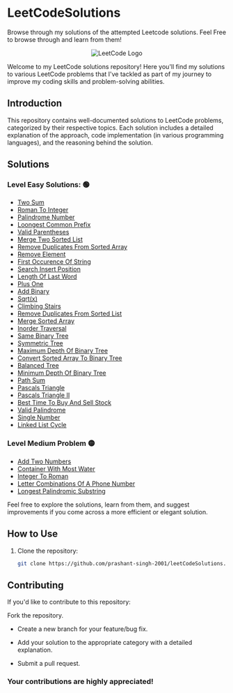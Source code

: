# LeetCodeSolutions
Browse through my solutions of the attempted Leetcode solutions. Feel Free to browse through and learn from them!

<p align="center">
  <img src="https://leetcode.com/static/images/LeetCode_Sharing.png" alt="LeetCode Logo">
</p>

Welcome to my LeetCode solutions repository! Here you'll find my solutions to various LeetCode problems that I've tackled as part of my journey to improve my coding skills and problem-solving abilities.

## Introduction

This repository contains well-documented solutions to LeetCode problems, categorized by their respective topics. Each solution includes a detailed explanation of the approach, code implementation (in various programming languages), and the reasoning behind the solution.

## Solutions

### Level Easy Solutions: 🟢

- [Two Sum](/level_Easy/TwoSum.java)
- [Roman To Integer](/level_Easy/RomanToInteger.java)
- [Palindrome Number](/level_Easy/PalindromeNumber.java)
- [Loongest Common Prefix](/level_Easy/LongestCommonPrefix.java)
- [Valid Parentheses](/level_Easy/ValidParentheses.java)
- [Merge Two Sorted List](/level_Easy/MergeTwoSortedList.java)
- [Remove Duplicates From Sorted Array](/level_Easy/RemoveDuplicatesfromSortedArray.java)
- [Remove Element](/level_Easy/RemoveElement.java)
- [First Occurence Of String](/level_Easy/FirstOccurenceOfString.java)
- [Search Insert Position](/level_Easy/SearchInsertPosition.java)
- [Length Of Last Word](/level_Easy/LengthOfLastWord.java)
- [Plus One](/level_Easy/PlusOne.java)
- [Add Binary](/level_Easy/AddBinary.java)
- [Sqrt(x)](/level_Easy/Sqrt.java)
- [Climbing Stairs](/level_Easy/ClimbingStairs.java)
- [Remove Duplicates From Sorted List](/level_Easy/RemoveDuplicatesFromSortedList.java)
- [Merge Sorted Array](/level_Easy/MergeSortedArray.java)
- [Inorder Traversal](/level_Easy/InorderTraversal.java)
- [Same Binary Tree](/level_Easy/SameBinaryTree.java)
- [Symmetric Tree](/level_Easy/SymmetricTree.java)
- [Maximum Depth Of Binary Tree](/level_Easy/MaximumDepthOfBinaryTree.java)
- [Convert Sorted Array To Binary Tree](/level_Easy/ConvertSortedArrayToBinaryTree.java)
- [Balanced Tree](/level_Easy/BalancedTree.java)
- [Minimum Depth Of Binary Tree](/level_Easy/MinimumDepthOfBinaryTree.java)
- [Path Sum](/level_Easy/PathSum.java)
- [Pascals Triangle](/level_Easy/PascalsTriangle.java)
- [Pascals Triangle II](/level_Easy/PascalsTriangle.java)
- [Best Time To Buy And Sell Stock](/level_Easy/BestTimeToBuyAndSellStock.java)
- [Valid Palindrome](/level_Easy/ValidPalindrome.java)
- [Single Number](/level_Easy/SingleNumber.java)
- [Linked List Cycle](/level_Easy/LinkedListCycle.java)

### Level Medium Problem 🟡
- [Add Two Numbers](/level_Medium/AddTwoNumbers.java)
- [Container With Most Water](/level_Medium/ContainerWithMostWater.jaava)
- [Integer To Roman](/level_Medium/IntegerToRoman.java)
- [Letter Combinations Of A Phone Number](/level_Medium/LetterCombinationsOfAPhoneNumber.java)
- [Longest Palindromic Substring](/level_Medium/LongestPalindromicSubstring.java)



Feel free to explore the solutions, learn from them, and suggest improvements if you come across a more efficient or elegant solution.

## How to Use

1. Clone the repository:
   ```sh
   git clone https://github.com/prashant-singh-2001/leetCodeSolutions.git

## Contributing
If you'd like to contribute to this repository:

Fork the repository.

- Create a new branch for your feature/bug fix.

- Add your solution to the appropriate category with a detailed explanation.

- Submit a pull request.

### Your contributions are highly appreciated!
